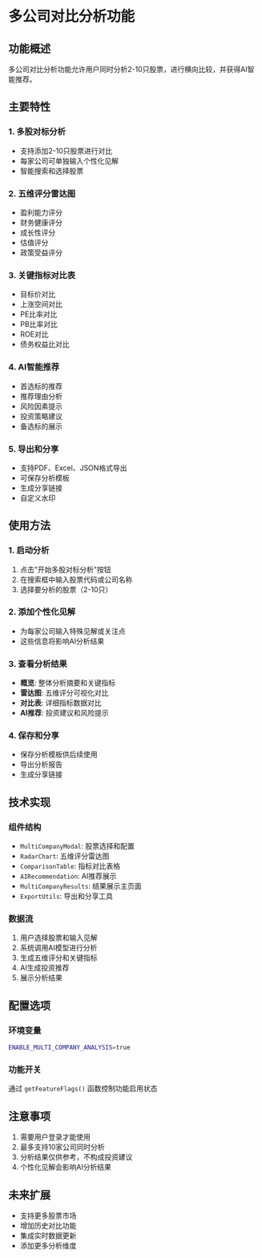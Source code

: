 # 多公司对比分析功能

## 功能概述

多公司对比分析功能允许用户同时分析2-10只股票，进行横向比较，并获得AI智能推荐。

## 主要特性

### 1. 多股对标分析
- 支持添加2-10只股票进行对比
- 每家公司可单独输入个性化见解
- 智能搜索和选择股票

### 2. 五维评分雷达图
- 盈利能力评分
- 财务健康评分
- 成长性评分
- 估值评分
- 政策受益评分

### 3. 关键指标对比表
- 目标价对比
- 上涨空间对比
- PE比率对比
- PB比率对比
- ROE对比
- 债务权益比对比

### 4. AI智能推荐
- 首选标的推荐
- 推荐理由分析
- 风险因素提示
- 投资策略建议
- 备选标的展示

### 5. 导出和分享
- 支持PDF、Excel、JSON格式导出
- 可保存分析模板
- 生成分享链接
- 自定义水印

## 使用方法

### 1. 启动分析
1. 点击"开始多股对标分析"按钮
2. 在搜索框中输入股票代码或公司名称
3. 选择要分析的股票（2-10只）

### 2. 添加个性化见解
- 为每家公司输入特殊见解或关注点
- 这些信息将影响AI分析结果

### 3. 查看分析结果
- **概览**: 整体分析摘要和关键指标
- **雷达图**: 五维评分可视化对比
- **对比表**: 详细指标数据对比
- **AI推荐**: 投资建议和风险提示

### 4. 保存和分享
- 保存分析模板供后续使用
- 导出分析报告
- 生成分享链接

## 技术实现

### 组件结构
- `MultiCompanyModal`: 股票选择和配置
- `RadarChart`: 五维评分雷达图
- `ComparisonTable`: 指标对比表格
- `AIRecommendation`: AI推荐展示
- `MultiCompanyResults`: 结果展示主页面
- `ExportUtils`: 导出和分享工具

### 数据流
1. 用户选择股票和输入见解
2. 系统调用AI模型进行分析
3. 生成五维评分和关键指标
4. AI生成投资推荐
5. 展示分析结果

## 配置选项

### 环境变量
```bash
ENABLE_MULTI_COMPANY_ANALYSIS=true
```

### 功能开关
通过 `getFeatureFlags()` 函数控制功能启用状态

## 注意事项

1. 需要用户登录才能使用
2. 最多支持10家公司同时分析
3. 分析结果仅供参考，不构成投资建议
4. 个性化见解会影响AI分析结果

## 未来扩展

- 支持更多股票市场
- 增加历史对比功能
- 集成实时数据更新
- 添加更多分析维度



